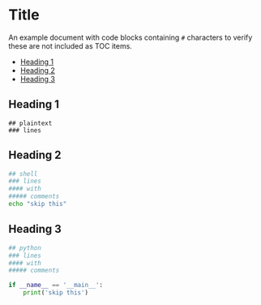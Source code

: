 # Title
An example document with code blocks containing `#` characters to verify these are not included as TOC items.

<!--mdtoc: begin-->
* [Heading 1](#heading-1)
* [Heading 2](#heading-2)
* [Heading 3](#heading-3)
<!--mdtoc: end-->
## Heading 1

```
## plaintext
### lines
```

## Heading 2

```sh
## shell
### lines
#### with
##### comments
echo "skip this"
```

## Heading 3

```python
## python
### lines
#### with
##### comments

if __name__ == '__main__':
    print('skip this')
```

